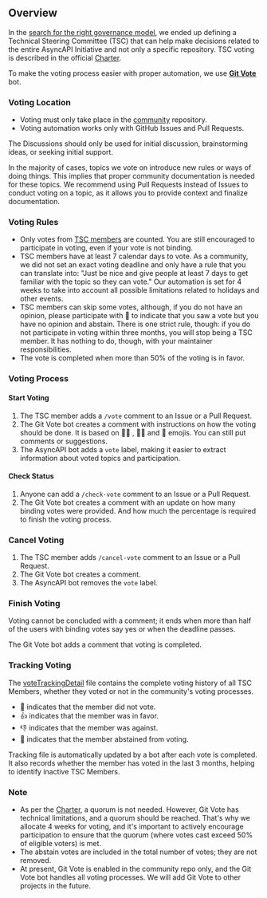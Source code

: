 ## Overview

In the [search for the right governance model](https://www.asyncapi.com/blog/governance-motivation), we ended up defining a Technical Steering Committee (TSC) that can help make decisions related to the entire AsyncAPI Initiative and not only a specific repository. TSC voting is described in the official [Charter](https://github.com/asyncapi/community/blob/master/CHARTER.md#4-tsc-voting).

To make the voting process easier with proper automation, we use [**Git Vote**](https://github.com/cncf/gitvote) bot.

### Voting Location

- Voting must only take place in the [community](https://github.com/asyncapi/community) repository.
- Voting automation works only with GitHub Issues and Pull Requests.

The Discussions should only be used for initial discussion, brainstorming ideas, or seeking initial support.

In the majority of cases, topics we vote on introduce new rules or ways of doing things. This implies that proper community documentation is needed for these topics. We recommend using Pull Requests instead of Issues to conduct voting on a topic, as it allows you to provide context and finalize documentation.

### Voting Rules

* Only votes from [TSC members](https://www.asyncapi.com/community/tsc) are counted. You are still encouraged to participate in voting, even if your vote is not binding.
* TSC members have at least 7 calendar days to vote. As a community, we did not set an exact voting deadline and only have a rule that you can translate into: "Just be nice and give people at least 7 days to get familiar with the topic so they can vote." Our automation is set for 4 weeks to take into account all possible limitations related to holidays and other events.
* TSC members can skip some votes, although, if you do not have an opinion, please participate with 👀 to indicate that you saw a vote but you have no opinion and abstain. There is one strict rule, though: if you do not participate in voting within three months, you will stop being a TSC member. It has nothing to do, though, with your maintainer responsibilities.
* The vote is completed when more than 50% of the voting is in favor.

### Voting Process

#### Start Voting

1. The TSC member adds a `/vote` comment to an Issue or a Pull Request.
2. The Git Vote bot creates a comment with instructions on how the voting should be done. It is based on  👍🏼 , 👎🏼 and 👀 emojis. You can still put comments or suggestions.
3. The AsyncAPI bot adds a `vote` label, making it easier to extract information about voted topics and participation.

#### Check Status

1. Anyone can add a `/check-vote` comment to an Issue or a Pull Request.
2. The Git Vote bot creates a comment with an update on how many binding votes were provided. And how much the percentage is required to finish the voting process.

### Cancel Voting

1. The TSC member adds `/cancel-vote` comment to an Issue or a Pull Request.
2. The Git Vote bot creates a comment.
3. The AsyncAPI bot removes the `vote` label.

### Finish Voting

Voting cannot be concluded with a comment; it ends when more than half of the users with binding votes say yes or when the deadline passes.

The Git Vote bot adds a comment that voting is completed.

### Tracking Voting 

The [voteTrackingDetail](https://github.com/asyncapi/community/blob/master/voteTrackingDetail.md) file contains the complete voting history of all TSC Members, whether they voted or not in the community's voting processes.

* 🔕 indicates that the member did not vote.
* 👍 indicates that the member was in favor.
* 👎 indicates that the member was against.
* 👀 indicates that the member abstained from voting.

Tracking file is automatically updated by a bot after each vote is completed. It also records whether the member has voted in the last 3 months, helping to identify inactive TSC Members.

### Note

* As per the [Charter](./CHARTER.md), a quorum is not needed. However, Git Vote has technical limitations, and a quorum should be reached. That's why we allocate 4 weeks for voting, and it's important to actively encourage participation to ensure that the quorum (where votes cast exceed 50% of eligible voters) is met.
* The abstain votes are included in the total number of votes; they are not removed.
* At present, Git Vote is enabled in the community repo only, and the Git Vote bot handles all voting processes. We will add Git Vote to other projects in the future.
